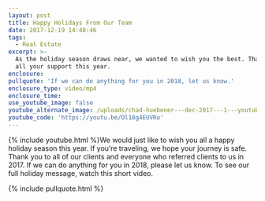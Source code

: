 ```yaml
---
layout: post
title: Happy Holidays From Our Team
date: 2017-12-19 14:40:46
tags:
  - Real Estate
excerpt: >-
  As the holiday season draws near, we wanted to wish you the best. Thanks for
  all your support this year.
enclosure:
pullquote: 'If we can do anything for you in 2018, let us know.'
enclosure_type: video/mp4
enclosure_time:
use_youtube_image: false
youtube_alternate_image: /uploads/chad-huebener---dec-2017---1---youtube.jpg
youtube_code: 'https://youtu.be/Ol18g4EUVRo'
---
```



{% include youtube.html %}We would just like to wish you all a happy holiday season this year. If you’re traveling, we hope your journey is safe. Thank you to all of our clients and everyone who referred clients to us in 2017. If we can do anything for you in 2018, please let us know. To see our full holiday message, watch this short video.

{% include pullquote.html %}